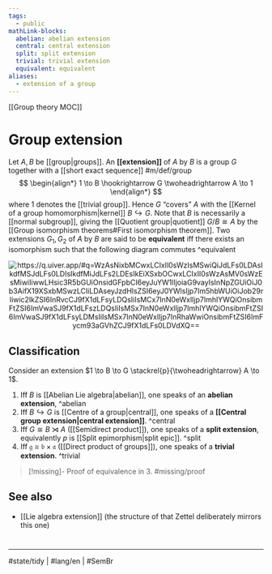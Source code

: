```yaml
---
tags:
  - public
mathLink-blocks:
  abelian: abelian extension
  central: central extension
  split: split extension
  trivial: trivial extension
  equivalent: equivalent
aliases:
  - extension of a group
---
```

[[Group theory MOC]]
# Group extension

Let $A, B$ be [[group|groups]]. An **[[extension]]** of $A$ by $B$ is a group $G$ together with a [[short exact sequence]] #m/def/group 
$$
\begin{align*}
1 \to B \hookrightarrow G \twoheadrightarrow A \to 1
\end{align*}
$$
where $1$ denotes the [[trivial group]].
Hence $G$ “covers” $A$ with the [[Kernel of a group homomorphism|kernel]] $B \hookrightarrow G$.
Note that $B$ is necessarily a [[normal subgroup]], giving the [[Quotient group|quotient]] $G / B \cong A$ by the [[Group isomorphism theorems#First isomorphism theorem]].
Two extensions $G_{1},G_{2}$ of $A$ by $B$ are said to be **equivalent** iff there exists an isomorphism such that the following diagram commutes ^equivalent

<p align="center"><img align="center" src="https://i.upmath.me/svg/%0A%5Cusetikzlibrary%7Bcalc%7D%0A%5Cusetikzlibrary%7Bdecorations.pathmorphing%7D%0A%5Ctikzset%7Bcurve%2F.style%3D%7Bsettings%3D%7B%231%7D%2Cto%20path%3D%7B(%5Ctikztostart)%0A%20%20%20%20..%20controls%20(%24(%5Ctikztostart)!%5Cpv%7Bpos%7D!(%5Ctikztotarget)!%5Cpv%7Bheight%7D!270%3A(%5Ctikztotarget)%24)%0A%20%20%20%20and%20(%24(%5Ctikztostart)!1-%5Cpv%7Bpos%7D!(%5Ctikztotarget)!%5Cpv%7Bheight%7D!270%3A(%5Ctikztotarget)%24)%0A%20%20%20%20..%20(%5Ctikztotarget)%5Ctikztonodes%7D%7D%2C%0A%20%20%20%20settings%2F.code%3D%7B%5Ctikzset%7Bquiver%2F.cd%2C%231%7D%0A%20%20%20%20%20%20%20%20%5Cdef%5Cpv%23%231%7B%5Cpgfkeysvalueof%7B%2Ftikz%2Fquiver%2F%23%231%7D%7D%7D%2C%0A%20%20%20%20quiver%2F.cd%2Cpos%2F.initial%3D0.35%2Cheight%2F.initial%3D0%7D%0A%25%20TikZ%20arrowhead%2Ftail%20styles.%0A%5Ctikzset%7Btail%20reversed%2F.code%3D%7B%5Cpgfsetarrowsstart%7Btikzcd%20to%7D%7D%7D%0A%5Ctikzset%7B2tail%2F.code%3D%7B%5Cpgfsetarrowsstart%7BImplies%5Breversed%5D%7D%7D%7D%0A%5Ctikzset%7B2tail%20reversed%2F.code%3D%7B%5Cpgfsetarrowsstart%7BImplies%7D%7D%7D%0A%25%20TikZ%20arrow%20styles.%0A%5Ctikzset%7Bno%20body%2F.style%3D%7B%2Ftikz%2Fdash%20pattern%3Don%200%20off%201mm%7D%7D%0A%25%20https%3A%2F%2Fq.uiver.app%2F%23q%3DWzAsNixbMCwxLCIxIl0sWzIsMSwiQiJdLFs0LDAsIkdfMSJdLFs0LDIsIkdfMiJdLFs2LDEsIkEiXSxbOCwxLCIxIl0sWzAsMV0sWzEsMiwiIiwwLHsic3R5bGUiOnsidGFpbCI6eyJuYW1lIjoiaG9vayIsInNpZGUiOiJ0b3AifX19XSxbMSwzLCIiLDAseyJzdHlsZSI6eyJ0YWlsIjp7Im5hbWUiOiJob29rIiwic2lkZSI6InRvcCJ9fX1dLFsyLDQsIiIsMCx7InN0eWxlIjp7ImhlYWQiOnsibmFtZSI6ImVwaSJ9fX1dLFszLDQsIiIsMSx7InN0eWxlIjp7ImhlYWQiOnsibmFtZSI6ImVwaSJ9fX1dLFsyLDMsIiIsMSx7InN0eWxlIjp7InRhaWwiOnsibmFtZSI6ImFycm93aGVhZCJ9fX1dLFs0LDVdXQ%3D%3D%0A%5C%5B%5Cbegin%7Btikzcd%7D%0A%09%26%26%26%26%20%7BG_1%7D%20%5C%5C%0A%091%20%26%26%20B%20%26%26%26%26%20A%20%26%26%201%20%5C%5C%0A%09%26%26%26%26%20%7BG_2%7D%0A%09%5Carrow%5Btwo%20heads%2C%20from%3D1-5%2C%20to%3D2-7%5D%0A%09%5Carrow%5Btail%20reversed%2C%20from%3D1-5%2C%20to%3D3-5%5D%0A%09%5Carrow%5Bfrom%3D2-1%2C%20to%3D2-3%5D%0A%09%5Carrow%5Bhook%2C%20from%3D2-3%2C%20to%3D1-5%5D%0A%09%5Carrow%5Bhook%2C%20from%3D2-3%2C%20to%3D3-5%5D%0A%09%5Carrow%5Bfrom%3D2-7%2C%20to%3D2-9%5D%0A%09%5Carrow%5Btwo%20heads%2C%20from%3D3-5%2C%20to%3D2-7%5D%0A%5Cend%7Btikzcd%7D%5C%5D%0A#invert" alt="https://q.uiver.app/#q=WzAsNixbMCwxLCIxIl0sWzIsMSwiQiJdLFs0LDAsIkdfMSJdLFs0LDIsIkdfMiJdLFs2LDEsIkEiXSxbOCwxLCIxIl0sWzAsMV0sWzEsMiwiIiwwLHsic3R5bGUiOnsidGFpbCI6eyJuYW1lIjoiaG9vayIsInNpZGUiOiJ0b3AifX19XSxbMSwzLCIiLDAseyJzdHlsZSI6eyJ0YWlsIjp7Im5hbWUiOiJob29rIiwic2lkZSI6InRvcCJ9fX1dLFsyLDQsIiIsMCx7InN0eWxlIjp7ImhlYWQiOnsibmFtZSI6ImVwaSJ9fX1dLFszLDQsIiIsMSx7InN0eWxlIjp7ImhlYWQiOnsibmFtZSI6ImVwaSJ9fX1dLFsyLDMsIiIsMSx7InN0eWxlIjp7InRhaWwiOnsibmFtZSI6ImFycm93aGVhZCJ9fX1dLFs0LDVdXQ==" /></p>




## Classification

Consider an extension $1 \to B \to G \stackrel{p}{\twoheadrightarrow} A \to 1$.

1. Iff $B$ is [[Abelian Lie algebra|abelian]], one speaks of an **abelian extension**, ^abelian
2. Iff $B \hookrightarrow G$ is [[Centre of a group|central]], one speaks of a **[[Central group extension|central extension]]**. ^central
3. Iff $G \cong B \rtimes A$ ([[Semidirect product]]), one speaks of a **split extension**, equivalently $p$ is [[Split epimorphism|split epic]]. ^split
4. Iff $\mathfrak{g} \cong \mathfrak{b} \times \mathfrak{a}$ ([[Direct product of groups]]), one speaks of a **trivial extension**. ^trivial

> [!missing]- Proof of equivalence in 3.
> #missing/proof



## See also

- [[Lie algebra extension]] (the structure of that Zettel deliberately mirrors this one)

#
---
#state/tidy | #lang/en | #SemBr
